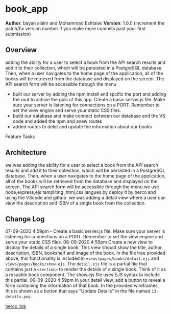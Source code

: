 
# book_app
**Author**: bayan alalm and Mohammad Eshtaiwi
**Version**: 1.0.0 (increment the patch/fix version number if you make more commits past your first submission)
## Overview
  adding the ability for a user to select a book from the API search results and add it to their collection, which will be persisted in a PostgreSQL database. Then, when a user navigates to the home page of the application, all of the books will be retrieved from the database and displayed on the screen. The API search form will be accessible through the menu
<!-- What are the steps that a user must take in order to build this app on their own machine and get it running? -->


- built  our  server  by adding the npm install and spcific the port and adding the rout to achive the gols of this app.  Create a basic server.js file. Make sure your server is listening for connections on a PORT. Remember to set the view engine and serve your static CSS files.
- build our database and make connect between our database and the VS code  and added the npm and anew routes
- added routes to delet and update the information about our books


Feature Tasks
## Architecture
we was  adding the ability for a user to select a book from the API search results and add it to their collection, which will be persisted in a PostgreSQL database. Then, when a user navigates to the home page of the application, all of the books will be retrieved from the database and displayed on the screen. The API search form will be accessible through the menu.we use node,express,ejs tampliting ,html,css langues by deploy it by herco and using the VScode and github
​
we was  adding a detail view where a user can view the description and ISBN of a single book from the collection.

## Change Log
 
07-09-2020 4:59pm - Create a basic server.js file. Make sure your server is listening for connections on a PORT. Remember to set the view engine and serve your static CSS files.
08-09-2020 4:59pm Create a new view to display the details of a single book. This view should show the title, author, description, ISBN, bookshelf and image of the book. In the file tree provided above, this functionality is included in `views/pages/books/detail.ejs` and `views/pages/books/show.ejs`. The `detail.ejs` file is a partial file that contains just a `<section>` to render the details of a single book. Think of it as a resuable book component. The show.ejs file uses EJS syntax to include this partial.
09-09-2020 4:59pm In your detail view, add a button to reveal a form containing the information of that book. In the provided wireframes, this is shown as a button that says "Update Details" in the file named `13-details.png`.

 [herco link](https://me-moh-booklist.herokuapp.com/)
```
